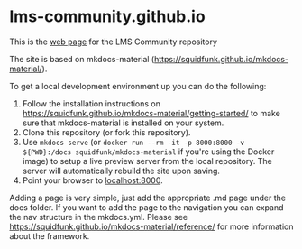 # lms-community.github.io
This is the [web page](https://lms-community.github.io) for the LMS Community repository

The site is based on mkdocs-material (https://squidfunk.github.io/mkdocs-material/). 

To get a local development environment up you can do the following:

1. Follow the installation instructions on https://squidfunk.github.io/mkdocs-material/getting-started/ to make sure that mkdocs-material is installed on your system.
2. Clone this repository (or fork this repository).
3. Use `mkdocs serve` (or `docker run --rm -it -p 8000:8000 -v ${PWD}:/docs squidfunk/mkdocs-material` if you're using the Docker image) to setup a live preview server from the local repository. The server will automatically rebuild the site upon saving.
4. Point your browser to [localhost:8000](http://localhost:8000).

Adding a page is very simple, just add the appropriate .md page under the docs folder. If you want to add the page to the navigation you can expand the nav structure in the mkdocs.yml. Please see https://squidfunk.github.io/mkdocs-material/reference/ for more information about the framework.

